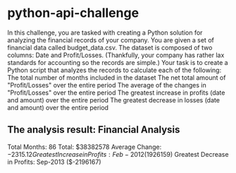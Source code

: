 # python-api-challenge

In this challenge, you are tasked with creating a Python solution for analyzing the financial records of your company. You are given a set of financial data called budget_data.csv. The dataset is composed of two columns: Date and Profit/Losses. (Thankfully, your company has rather lax standards for accounting so the records are simple.)
Your task is to create a Python script that analyzes the records to calculate each of the following:
The total number of months included in the dataset
The net total amount of "Profit/Losses" over the entire period
The average of the changes in "Profit/Losses" over the entire period
The greatest increase in profits (date and amount) over the entire period
The greatest decrease in losses (date and amount) over the entire period

The analysis result:
Financial Analysis
----------------------------
Total Months: 86
Total: $38382578
Average  Change: $-2315.12
Greatest Increase in Profits: Feb-2012 ($1926159)
Greatest Decrease in Profits: Sep-2013 ($-2196167)

